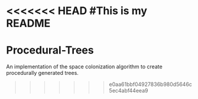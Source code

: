 <<<<<<< HEAD
#This is my README
=======
Procedural-Trees
================

An implementation of the space colonization algorithm to create procedurally generated trees.
>>>>>>> e0aa61bbf04927836b980d5646c5ec4abf44eea9
